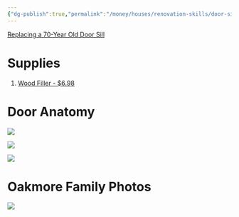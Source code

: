 ```yaml
---
{"dg-publish":true,"permalink":"/money/houses/renovation-skills/door-sills/","tags":["oakmore"],"created":"","updated":""}
---
```



[Replacing a 70-Year Old Door Sill](https://www.youtube.com/watch?v=Hh6AKuxs3vs)

# Supplies

1. [Wood Filler - $6.98](https://www.homedepot.com/p/DAP-Plastic-Wood-X-with-DryDex-5-5-oz-All-Purpose-Wood-Filler-00540/206667344)

# Door Anatomy

![](https://info.betterdoor.com/hs-fs/hubfs/image2.jpg?width=400&name=image2.jpg)

![](https://www.hometips.com/wp-content/uploads/2013/02/door-parts.jpg)

![](https://www.marvin.com/-/media/project/tenant/marvin/blog/parts-of-a-door/full_door-1_new.jpg?h=600&w=800&ts=0370823e-ee78-4d5f-91af-38cc8e3150e8&hash=433FC27D80B6B6DD475ED59E8EB9D548)

# Oakmore Family Photos

![](https://lh3.googleusercontent.com/pw/AJFCJaXrXrzG-0LkmkwRhMgbxZmr-NMefjztOp3UOJlS_TYdGY8KK-8e0IVwfw8t_UEpAGecwfl0iEGeuQDXNkYjf3MNsWBmBcQCRFSRGjHltLIXsKtoleyqYUxb23lyJhwww9OxqolS2jiPTsOZu1mtReaPgg=w2644-h1983-s-no?authuser=0)

